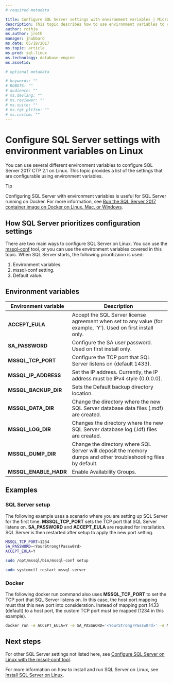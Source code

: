 ```yaml
---
# required metadata

title: Configure SQL Server settings with environment variables | Microsoft Docs
description: This topic describes how to use environment variables to configure specific SQL Server 2017 settings on Linux.
author: rothja
ms.author: jroth
manager: jhubbard
ms.date: 05/18/2017
ms.topic: article
ms.prod: sql-linux
ms.technology: database-engine
ms.assetid: 

# optional metadata

# keywords: ""
# ROBOTS: ""
# audience: ""
# ms.devlang: ""
# ms.reviewer: ""
# ms.suite: ""
# ms.tgt_pltfrm: ""
# ms.custom: ""
---
```

# Configure SQL Server settings with environment variables on Linux

You can use several different environment variables to configure SQL Server 2017 CTP 2.1 on Linux. This topic provides a list of the settings that are configurable using environment variables.

> [!TIP]
> Configuring SQL Server with environment variables is useful for SQL Server running on Docker. For more information, see [Run the SQL Server 2017 container image on Docker on Linux, Mac, or Windows](sql-server-linux-setup-docker.md). 

## How SQL Server prioritizes configuration settings

There are two main ways to configure SQL Server on Linux. You can use the [mssql-conf](sql-server-linux-configure-mssql-conf.md) tool, or you can use the environment variables covered in this topic. When SQL Server starts, the following prioritizaion is used:

1. Environment variables.
2. mssql-conf setting.
3. Default value.

## Environment variables

| Environment variable | Description |
|-----|-----|
| **ACCEPT_EULA** | Accept the SQL Server license agreement when set to any value (for example, 'Y'). Used on first install only. |
| **SA_PASSWORD** | Configure the SA user password. Used on first install only. |
| **MSSQL_TCP_PORT** | Configure the TCP port that SQL Server listens on (default 1433). |
| **MSSQL_IP_ADDRESS** | Set the IP address. Currently, the IP address must be IPv4 style (0.0.0.0). |
| **MSSQL_BACKUP_DIR** | Sets the Default backup directory location. |
| **MSSQL_DATA_DIR** | Change the directory where the new SQL Server database data files (.mdf) are created. |
| **MSSQL_LOG_DIR** | Changes the directory where the new SQL Server database log (.ldf) files are created. |
| **MSSQL_DUMP_DIR** | Change the directory where SQL Server will deposit the memory dumps and other troubleshooting files by default. |
| **MSSQL_ENABLE_HADR** | Enable Availability Groups. |

## Examples

### SQL Server setup

The following example uses a scenario where you are setting up SQL Server for the first time. **MSSQL_TCP_PORT** sets the TCP port that SQL Server listens on. **SA_PASSWORD** and **ACCEPT_EULA** are required for installation. SQL Server is then restarted after setup to apply the new port setting.

```bash
MSSQL_TCP_PORT=1234
SA_PASSWORD=<YourStrong!Passw0rd>
ACCEPT_EULA=Y

sudo /opt/mssql/bin/mssql-conf setup

sudo systemctl restart mssql-server
```

### Docker

The following docker run command also uses **MSSQL_TCP_PORT** to set the TCP port that SQL Server listens on. In this case, the host port mapping must that this new port into consideration. Instead of mapping port 1433 (default) to a host port, the custom TCP port must be mapped (1234 in this example).

```bash
docker run -e ACCEPT_EULA=Y -e SA_PASSWORD='<YourStrong!Passw0rd>' -e MSSQL_TCP_PORT=1234 -p 1234:1234 -d microsoft/mssql-server-linux
```

## Next steps

For other SQL Server settings not listed here, see [Configure SQL Server on Linux with the mssql-conf tool](sql-server-linux-configure-mssql-conf.md).

For more information on how to install and run SQL Server on Linux, see [Install SQL Server on Linux](sql-server-linux-setup.md).
